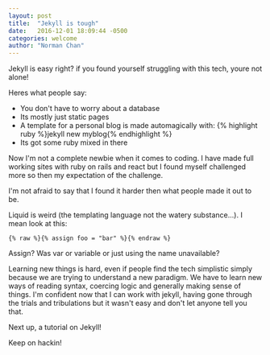 ```yaml
---
layout: post
title:  "Jekyll is tough"
date:   2016-12-01 18:09:44 -0500
categories: welcome
author: "Norman Chan"
---
```


Jekyll is easy right? if you found yourself struggling with this tech, youre not alone!

Heres what people say:

* You don't have to worry about a database
* Its mostly just static pages
* A template for a personal blog is made automagically with: {% highlight ruby %}jekyll new myblog{% endhighlight %}
* Its got some ruby mixed in there

Now I'm not a complete newbie when it comes to coding.  I have made full working sites with ruby on rails and react but I found myself challenged more so then my expectation of the challenge.

I'm not afraid to say that I found it harder then what people made it out to be.  

Liquid is weird (the templating language not the watery substance...).  I mean look at this:

    {% raw %}{% assign foo = "bar" %}{% endraw %}

Assign? Was var or variable or just using the name unavailable?

Learning new things is hard, even if people find the tech simplistic simply because we are trying to understand a new paradigm.  We have to learn new ways of reading syntax, coercing logic and generally making sense of things.  I'm confident now that I can work with jekyll, having gone through the trials and tribulations but it wasn't easy and don't let anyone tell you that.

Next up, a tutorial on Jekyll!

Keep on hackin!
